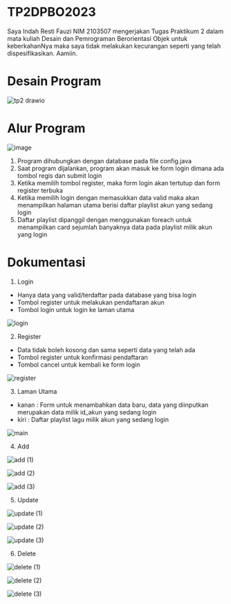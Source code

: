 # TP2DPBO2023

Saya Indah Resti Fauzi NIM 2103507 mengerjakan Tugas Praktikum 2 dalam mata kuliah Desain dan Pemrograman Berorientasi Objek untuk keberkahanNya maka saya tidak melakukan kecurangan seperti yang telah dispesifikasikan. Aamiin.

# Desain Program

![tp2 drawio](https://user-images.githubusercontent.com/99266430/232198203-e7c4e617-a3c7-44d2-9f8c-72ed692ec836.png)

# Alur Program

![image](https://user-images.githubusercontent.com/99266430/232198353-2e418da2-b83d-44a7-af27-eb8d65395c9b.png)

1. Program dihubungkan dengan database pada file config.java 
2. Saat program dijalankan, program akan masuk ke form login dimana ada tombol regis dan submit login
3. Ketika memilih tombol register, maka form login akan tertutup dan form register terbuka
4. Ketika memilih login dengan memasukkan data valid maka akan menampilkan halaman utama berisi daftar playlist akun yang sedang login
5. Daftar playlist dipanggil dengan menggunakan foreach untuk menampilkan card sejumlah banyaknya data pada playlist milik akun yang login

# Dokumentasi

1. Login
  - Hanya data yang valid/terdaftar pada database yang bisa login
  - Tombol register untuk melakukan pendaftaran akun
  - Tombol login untuk login ke laman utama
  
![login](https://user-images.githubusercontent.com/99266430/232199103-ea447cf8-4548-4fd9-820e-302e7acc6532.png)


2. Register
  - Data tidak boleh kosong dan sama seperti data yang telah ada
  - Tombol register untuk konfirmasi pendaftaran
  - Tombol cancel untuk kembali ke form login
  
![register](https://user-images.githubusercontent.com/99266430/232199158-be566f8c-139e-4bc0-a988-7cab434beebf.png)


3. Laman Utama
  - kanan : Form untuk menambahkan data baru, data yang diinputkan merupakan data milik id_akun yang sedang login
  - kiri  : Daftar playlist lagu milik akun yang sedang login
  
![main](https://user-images.githubusercontent.com/99266430/232199279-2485cc0f-5f0b-4e87-ba27-291eb6245826.png)


4. Add

![add (1)](https://user-images.githubusercontent.com/99266430/232199294-ea10871a-0d1e-4d82-b004-c5b387781a4f.png)

![add (2)](https://user-images.githubusercontent.com/99266430/232199305-7c472326-4cb0-4052-b438-b0ddff3b4bf5.png)

![add (3)](https://user-images.githubusercontent.com/99266430/232199426-89b66ccc-2b85-493e-9f38-bbb251ab6c1b.png)


5. Update

![update (1)](https://user-images.githubusercontent.com/99266430/232199443-d3b827c0-bfe3-494d-9493-12751e96fd44.png)

![update (2)](https://user-images.githubusercontent.com/99266430/232199448-8dd6d483-955f-4898-a155-f718dd6e4839.png)

![update (3)](https://user-images.githubusercontent.com/99266430/232199454-9d6d265d-a8dc-43e9-bf61-2346ded97ac8.png)


6. Delete

![delete (1)](https://user-images.githubusercontent.com/99266430/232199468-cfd55c7c-1c0b-4792-90e8-d8dc485bf3e7.png)

![delete (2)](https://user-images.githubusercontent.com/99266430/232199476-83f8e770-e73f-4804-9de2-ace2cafcbb88.png)

![delete (3)](https://user-images.githubusercontent.com/99266430/232199481-20de46d5-7eed-4bea-bf1f-4ccc88c2f524.png)
